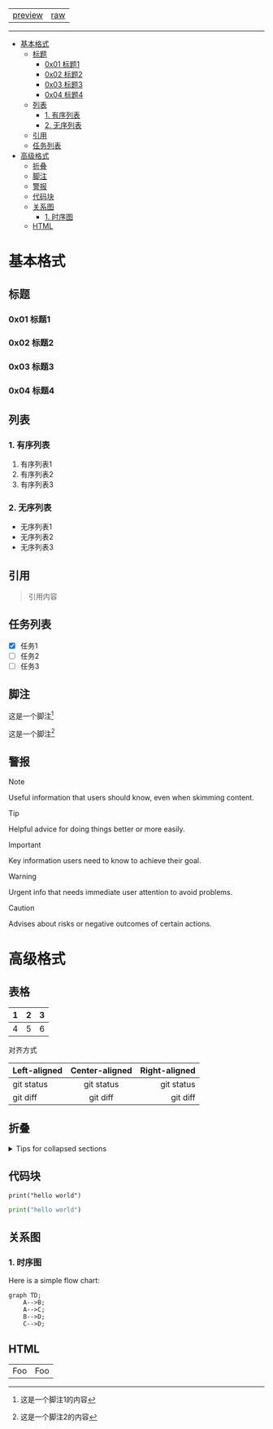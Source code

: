 
<table>
    <tr>
        <td><a href="">preview</a></td>
        <td><a href="index.md">raw</a></td>
    </tr>
</table>

---

- [基本格式](#基本格式)
    - [标题](#标题)
        - [0x01 标题1](#0x01-标题1)
        - [0x02 标题2](#0x02-标题2)
        - [0x03 标题3](#0x03-标题3)
        - [0x04 标题4](#0x04-标题4)
    - [列表](#列表)
        - [1. 有序列表](#1-有序列表)
        - [2. 无序列表](#2-无序列表)
    - [引用](#引用)
    - [任务列表](#任务列表)
- [高级格式](#高级格式)
    - [折叠](#折叠)
    - [脚注](#脚注)
    - [警报](#警报)
    - [代码块](#代码块)
    - [关系图](#关系图)
        - [1. 时序图](#1-时序图)
    - [HTML](#HTML)

# 基本格式

## 标题

### 0x01 标题1

### 0x02 标题2

### 0x03 标题3

### 0x04 标题4

## 列表

### 1. 有序列表

1. 有序列表1
2. 有序列表2
3. 有序列表3

### 2. 无序列表

- 无序列表1
- 无序列表2
- 无序列表3

## 引用

> 引用内容

## 任务列表

- [x] 任务1
- [ ] 任务2
- [ ] 任务3

## 脚注

这是一个脚注[^1]

这是一个脚注[^2]

## 警报

> [!NOTE]
> Useful information that users should know, even when skimming content.

> [!TIP]
> Helpful advice for doing things better or more easily.

> [!IMPORTANT]
> Key information users need to know to achieve their goal.

> [!WARNING]
> Urgent info that needs immediate user attention to avoid problems.

> [!CAUTION]
> Advises about risks or negative outcomes of certain actions.

# 高级格式

## 表格

| 1 | 2 | 3 |
|---|---|---|
| 4 | 5 | 6 |

对齐方式

| Left-aligned | Center-aligned | Right-aligned |
|:-------------|:--------------:|--------------:|
| git status   |   git status   |    git status |
| git diff     |    git diff    |      git diff |

## 折叠

<details>
<summary>Tips for collapsed sections</summary>

<p>
You can add text within a collapsed section.

You can add an image or a code block, too.
</p>

<pre>

   puts "Hello World"

</pre>

</details>

## 代码块

```
print("hello world")
```

```python
print("hello world")
```

## 关系图

### 1. 时序图

Here is a simple flow chart:

```mermaid
graph TD;
    A-->B;
    A-->C;
    B-->D;
    C-->D;
```

## HTML


<table>
    <tr>
        <td>Foo</td>
        <td>Foo</td>
    </tr>
</table>


[^1]: 这是一个脚注1的内容

[^2]: 这是一个脚注2的内容